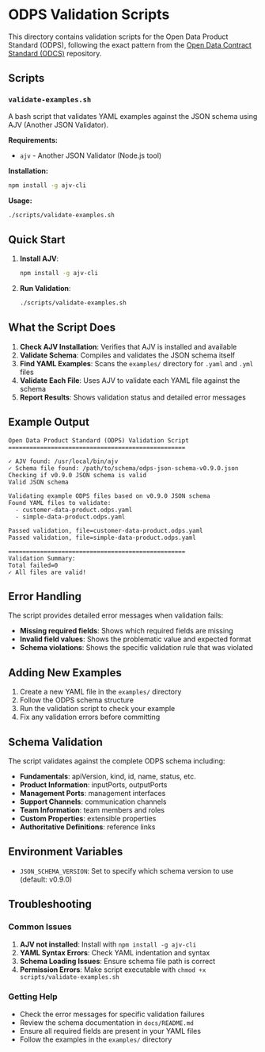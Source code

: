 # ODPS Validation Scripts

This directory contains validation scripts for the Open Data Product Standard (ODPS), following the exact pattern from the [Open Data Contract Standard (ODCS)](https://github.com/bitol-io/open-data-contract-standard) repository.

## Scripts

### `validate-examples.sh`

A bash script that validates YAML examples against the JSON schema using AJV (Another JSON Validator).

**Requirements:**

- `ajv` - Another JSON Validator (Node.js tool)

**Installation:**

```bash
npm install -g ajv-cli
```

**Usage:**

```bash
./scripts/validate-examples.sh
```

## Quick Start

1. **Install AJV**:

   ```bash
   npm install -g ajv-cli
   ```

2. **Run Validation**:
   ```bash
   ./scripts/validate-examples.sh
   ```

## What the Script Does

1. **Check AJV Installation**: Verifies that AJV is installed and available
2. **Validate Schema**: Compiles and validates the JSON schema itself
3. **Find YAML Examples**: Scans the `examples/` directory for `.yaml` and `.yml` files
4. **Validate Each File**: Uses AJV to validate each YAML file against the schema
5. **Report Results**: Shows validation status and detailed error messages

## Example Output

```
Open Data Product Standard (ODPS) Validation Script
==================================================

✓ AJV found: /usr/local/bin/ajv
✓ Schema file found: /path/to/schema/odps-json-schema-v0.9.0.json
Checking if v0.9.0 JSON schema is valid
Valid JSON schema

Validating example ODPS files based on v0.9.0 JSON schema
Found YAML files to validate:
  - customer-data-product.odps.yaml
  - simple-data-product.odps.yaml

Passed validation, file=customer-data-product.odps.yaml
Passed validation, file=simple-data-product.odps.yaml

==================================================
Validation Summary:
Total failed=0
✓ All files are valid!
```

## Error Handling

The script provides detailed error messages when validation fails:

- **Missing required fields**: Shows which required fields are missing
- **Invalid field values**: Shows the problematic value and expected format
- **Schema violations**: Shows the specific validation rule that was violated

## Adding New Examples

1. Create a new YAML file in the `examples/` directory
2. Follow the ODPS schema structure
3. Run the validation script to check your example
4. Fix any validation errors before committing

## Schema Validation

The script validates against the complete ODPS schema including:

- **Fundamentals**: apiVersion, kind, id, name, status, etc.
- **Product Information**: inputPorts, outputPorts
- **Management Ports**: management interfaces
- **Support Channels**: communication channels
- **Team Information**: team members and roles
- **Custom Properties**: extensible properties
- **Authoritative Definitions**: reference links

## Environment Variables

- `JSON_SCHEMA_VERSION`: Set to specify which schema version to use (default: v0.9.0)

## Troubleshooting

### Common Issues

1. **AJV not installed**: Install with `npm install -g ajv-cli`
2. **YAML Syntax Errors**: Check YAML indentation and syntax
3. **Schema Loading Issues**: Ensure schema file path is correct
4. **Permission Errors**: Make script executable with `chmod +x scripts/validate-examples.sh`

### Getting Help

- Check the error messages for specific validation failures
- Review the schema documentation in `docs/README.md`
- Ensure all required fields are present in your YAML files
- Follow the examples in the `examples/` directory
